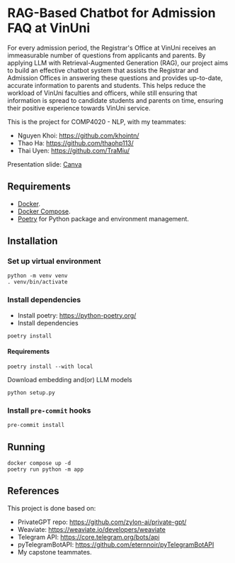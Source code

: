 # RAG-Based Chatbot for Admission FAQ at VinUni

For every admission period, the Registrar's Office at VinUni receives an immeasurable number of questions from applicants and parents. By applying LLM with Retrieval-Augmented Generation (RAG), our project aims to build an effective chatbot system that assists the Registrar and Admission Offices in answering these questions and provides up-to-date, accurate information to parents and students. This helps reduce the workload of VinUni faculties and officers, while still ensuring that information is spread to candidate students and parents on time, ensuring their positive experience towards VinUni service.

This is the project for COMP4020 - NLP, with my teammates:
* Nguyen Khoi: https://github.com/khointn/
* Thao Ha: https://github.com/thaohp113/
* Thai Uyen: https://github.com/TraMiu/

Presentation slide: [Canva](https://www.canva.com/design/DAGHzLsFolo/fEpfItEMt6Mr4qfLfgj6jQ/view?utm_content=DAGHzLsFolo&utm_campaign=designshare&utm_medium=link&utm_source=editor)

## Requirements

* [Docker](https://www.docker.com/).
* [Docker Compose](https://docs.docker.com/compose/install/).
* [Poetry](https://python-poetry.org/) for Python package and environment management.


## Installation

### Set up virtual environment

```shell
python -m venv venv
. venv/bin/activate
```

### Install dependencies

- Install poetry: https://python-poetry.org/
- Install dependencies

```shell
poetry install
```

#### Requirements
```shell
poetry install --with local
```

Download embedding and(or) LLM models
```shell
python setup.py
```

### Install `pre-commit` hooks

```shell
pre-commit install
```

## Running
```shell
docker compose up -d
poetry run python -m app
```

## References

This project is done based on:
* PrivateGPT repo: https://github.com/zylon-ai/private-gpt/
* Weaviate: https://weaviate.io/developers/weaviate
* Telegram API: https://core.telegram.org/bots/api
* pyTelegramBotAPI: https://github.com/eternnoir/pyTelegramBotAPI
* My capstone teammates.

